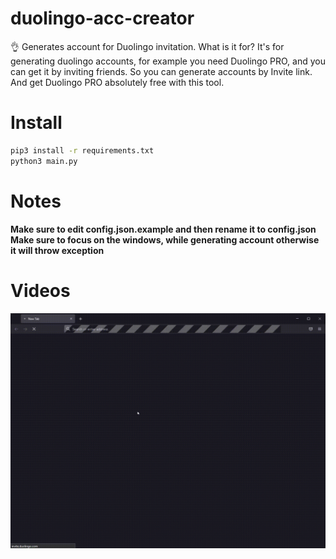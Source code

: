 # duolingo-acc-creator
👌 Generates account for Duolingo invitation.
What is it for? It's for generating duolingo accounts, for example you need Duolingo PRO, and you can get it by inviting friends. So you can generate accounts by Invite link. And get Duolingo PRO absolutely free with this tool.
# Install
```bash
pip3 install -r requirements.txt
python3 main.py
```
# Notes
**Make sure to edit config.json.example and then rename it to config.json**
**Make sure to focus on the windows, while generating account otherwise it will throw exception**

# Videos
![GIF](gif.gif)
